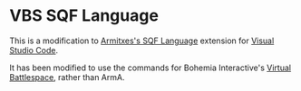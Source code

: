 # VBS SQF Language

This is a modification to [Armitxes's SQF Language](https://github.com/Armitxes/VSCode_SQF) extension for [Visual Studio Code](https://code.visualstudio.com/).

It has been modified to use the commands for Bohemia Interactive's [Virtual Battlespace](https://bisimulations.com/virtual-battlespace-3), rather than ArmA.

